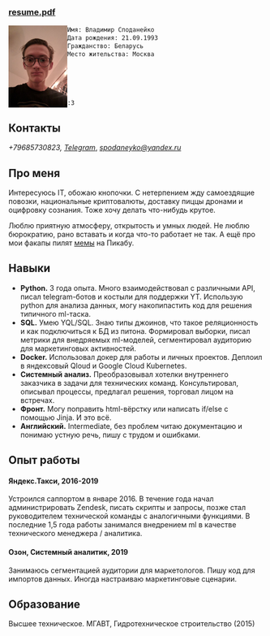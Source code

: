 ### [resume.pdf](https://github.com/meowzth/meowzth.github.io/raw/master/resume.pdf)

<img align="left" img src="./img.png" width="23%">

	Имя: Владимир Споданейко
	Дата рождения: 21.09.1993
	Гражданство: Беларусь
	Место жительства: Москва





	:3


## Контакты

*+79685730823, [Telegram](https://t.me/meowzaebis)*,
*spodaneyko@yandex.ru*


## Про меня

Интересуюсь IT, обожаю кнопочки. С нетерпением жду самоездящие повозки, национальные криптовалюты, доставку пиццы дронами и оцифровку сознания. Тоже хочу делать что-нибудь крутое.

Люблю приятную атмосферу, открытость и умных людей. Не люблю бюрократию, рано вставать и когда что-то работает не так. А ещё про мои факапы пилят [мемы](https://pikabu.ru/story/tekhpodderzhka_yandeks_taksi_6109211) на Пикабу.


## Навыки

* **Python.** 3 года опыта. Много взаимодействовал с различными API, писал telegram-ботов и костыли для поддержки YT. Использую python для анализа данных, могу накопипастить код для решения типичного ml-таска.
* **SQL.**  Умею YQL/SQL. Знаю типы джоинов, что такое реляционность и как подключиться к БД из питона. Формировал выборки, писал метрики для внедряемых ml-моделей, сегментировал аудиторию для маркетинговых активностей.
* **Docker.** Использовал докер для работы и личных проектов. Деплоил в яндексовый Qloud и Google Cloud Kubernetes.
* **Системный анализ.** Преобразовывал хотелки внутреннего заказчика в задачи для технических команд. Консультировал, описывал процессы, предлагал решения, торговал лицом на встречах.
* **Фронт.** Могу поправить html-вёрстку или написать if/else с помощью Jinja. И это всё.
* **Английский.** Intermediate, без проблем читаю документацию и понимаю устную речь, пишу с трудом и ошибками.


## Опыт работы
#### Яндекс.Такси, 2016-2019
Устроился саппортом в январе 2016. В течение года начал администрировать Zendesk, писать скрипты и запросы, позже стал руководителем технической команды с аналогичными функциями. В последние 1,5 года работы занимался внедрением ml в качестве технического менеджера / аналитика.

#### Озон, Сиcтемный аналитик, 2019
Занимаюсь сегментацией аудитории для маркетологов. Пишу код для импортов данных. Иногда настраиваю маркетинговые сценарии.


## Образование
Высшее техническое. МГАВТ, Гидротехническое строительство (2015)
